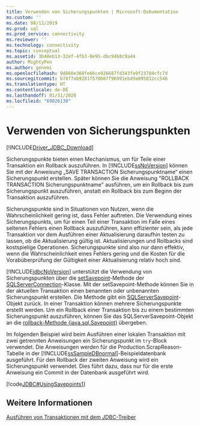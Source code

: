 ```yaml
---
title: Verwenden von Sicherungspunkten | Microsoft-Dokumentation
ms.custom: ''
ms.date: 08/12/2019
ms.prod: sql
ms.prod_service: connectivity
ms.reviewer: ''
ms.technology: connectivity
ms.topic: conceptual
ms.assetid: 3b48eb13-32ef-4fb3-8e95-dbc9468c9a44
author: MightyPen
ms.author: genemi
ms.openlocfilehash: 9d860e368fe66ce926687fd343fe9f23704cfc7d
ms.sourcegitcommit: b78f7ab9281f570b87f96991ebd9a095812cc546
ms.translationtype: HT
ms.contentlocale: de-DE
ms.lasthandoff: 01/31/2020
ms.locfileid: "69026130"
---
```

# <a name="using-savepoints"></a>Verwenden von Sicherungspunkten

[!INCLUDE[Driver_JDBC_Download](../../includes/driver_jdbc_download.md)]

Sicherungspunkte bieten einen Mechanismus, um für Teile einer Transaktion ein Rollback auszuführen. In [!INCLUDE[ssNoVersion](../../includes/ssnoversion-md.md)] können Sie mit der Anweisung „SAVE TRANSACTION Sicherungspunktname“ einen Sicherungspunkt erstellen. Später können Sie die Anweisung "ROLLBACK TRANSACTION Sicherungspunktname" ausführen, um ein Rollback bis zum Sicherungspunkt auszuführen, anstatt ein Rollback bis zum Beginn der Transaktion auszuführen.

Sicherungspunkte sind in Situationen von Nutzen, wenn die Wahrscheinlichkeit gering ist, dass Fehler auftreten. Die Verwendung eines Sicherungspunkts, um für einen Teil einer Transaktion im Falle eines seltenen Fehlers einen Rollback auszuführen, kann effizienter sein, als jede Transaktion vor dem Ausführen einer Aktualisierung daraufhin testen zu lassen, ob die Aktualisierung gültig ist. Aktualisierungen und Rollbacks sind kostspielige Operationen. Sicherungspunkte sind also nur dann effektiv, wenn die Wahrscheinlichkeit eines Fehlers gering und die Kosten für die Vorabüberprüfung der Gültigkeit einer Aktualisierung relativ hoch sind.

[!INCLUDE[jdbcNoVersion](../../includes/jdbcnoversion_md.md)] unterstützt die Verwendung von Sicherungspunkten über die [setSavepoint](../../connect/jdbc/reference/setsavepoint-method-sqlserverconnection.md)-Methode der [SQLServerConnection](../../connect/jdbc/reference/sqlserverconnection-class.md)-Klasse. Mit der setSavepoint-Methode können Sie in der aktuellen Transaktion einen benannten oder unbenannten Sicherungspunkt erstellen. Die Methode gibt ein [SQLServerSavepoint](../../connect/jdbc/reference/sqlserversavepoint-class.md)-Objekt zurück. In einer Transaktion können mehrere Sicherungspunkte erstellt werden. Um ein Rollback einer Transaktion bis zu einem bestimmten Sicherungspunkt auszuführen, können Sie das SQLServerSavepoint-Objekt an die [rollback-Methode (java.sql.Savepoint)](../../connect/jdbc/reference/rollback-method-java-sql-savepoint.md) übergeben.

Im folgenden Beispiel wird beim Ausführen einer lokalen Transaktion mit zwei getrennten Anweisungen ein Sicherungspunkt im `try`-Block verwendet. Die Anweisungen werden für die Production.ScrapReason-Tabelle in der [!INCLUDE[ssSampleDBnormal](../../includes/sssampledbnormal_md.md)]-Beispieldatenbank ausgeführt. Für den Rollback der zweiten Anweisung wird ein Sicherungspunkt verwendet. Dies führt dazu, dass nur für die erste Anweisung ein Commit in der Datenbank ausgeführt wird.

[!code[JDBC#UsingSavepoints1](../../connect/jdbc/codesnippet/Java/using-savepoints_1.java)]

## <a name="see-also"></a>Weitere Informationen

[Ausführen von Transaktionen mit dem JDBC-Treiber](../../connect/jdbc/performing-transactions-with-the-jdbc-driver.md)
